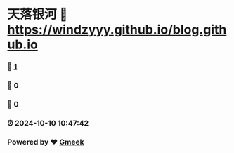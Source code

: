 # 天落银河 :link: https://windzyyy.github.io/blog.github.io 
### :page_facing_up: [1](https://windzyyy.github.io/blog.github.io/tag.html) 
### :speech_balloon: 0 
### :hibiscus: 0 
### :alarm_clock: 2024-10-10 10:47:42 
### Powered by :heart: [Gmeek](https://github.com/Meekdai/Gmeek)
